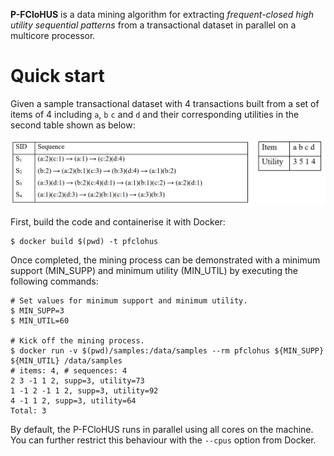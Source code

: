 **P-FCloHUS** is a data mining algorithm for extracting <em>frequent-closed high utility sequential patterns</em> from a transactional dataset in parallel on a multicore processor.

<h1>Quick start</h1>

Given a sample transactional dataset with 4 transactions built from a set of items of 4 including `a`, `b` `c` and `d` and their corresponding utilities in the second table shown as below: 

![](samples.png)

First, build the code and containerise it with Docker:

    $ docker build $(pwd) -t pfclohus

Once completed, the mining process can be demonstrated with a minimum support (MIN_SUPP) and minimum utility (MIN_UTIL) by executing the following commands:

    # Set values for minimum support and minimum utility.
    $ MIN_SUPP=3
    $ MIN_UTIL=60

    # Kick off the mining process.
    $ docker run -v $(pwd)/samples:/data/samples --rm pfclohus ${MIN_SUPP} ${MIN_UTIL} /data/samples
    # items: 4, # sequences: 4
    2 3 -1 1 2, supp=3, utility=73
    1 -1 2 -1 1 2, supp=3, utility=92
    4 -1 1 2, supp=3, utility=64
    Total: 3

By default, the P-FCloHUS runs in parallel using all cores on the machine. You can further restrict this behaviour with the `--cpus` option from Docker.
